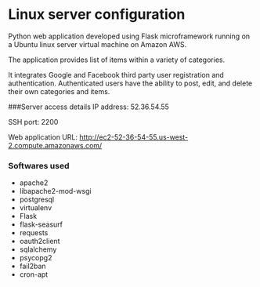 # Linux server configuration
Python web application developed using Flask microframework running on a Ubuntu linux server virtual machine on Amazon AWS.

The application provides list of items within a variety of categories.

It integrates Google and Facebook third party user registration and authentication. Authenticated users have the ability to post, edit, and delete their own categories and items.

###Server access details
IP address: 52.36.54.55

SSH port: 2200

Web application URL: http://ec2-52-36-54-55.us-west-2.compute.amazonaws.com/ 

### Softwares used
* apache2
* libapache2-mod-wsgi
* postgresql
* virtualenv
* Flask
* flask-seasurf
* requests
* oauth2client
* sqlalchemy
* psycopg2
* fail2ban
* cron-apt





